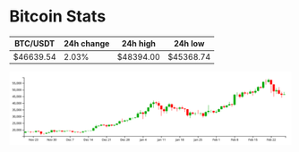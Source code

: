# Bitcoin Stats

BTC/USDT|24h change|24h high|24h low|
|---|---|---|---|
|$46639.54|2.03%|$48394.00|$45368.74|

<img src="./chart.svg">
